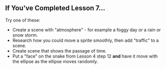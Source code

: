 ## If You've Completed Lesson 7...

Try one of these:

* Create a scene with "atmosphere" - for example a foggy day or a rain or snow storm.
* Research how you could move a sprite smoothly, then add "traffic" to a scene.
* Create scene that shows the passage of time.
* Put a "face" on the snake from Lesson 4 step 12 **and** have it move with the ellipse as the ellipse moves randomly.

